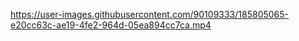 

https://user-images.githubusercontent.com/90109333/185805065-e20cc63c-ae19-4fe2-964d-05ea894cc7ca.mp4

